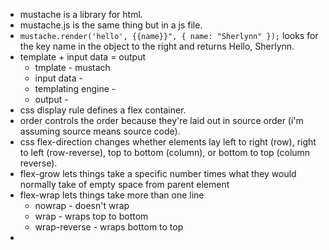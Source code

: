 - mustache is a library for html.
- mustache.js is the same thing but in a js file.
- `mustache.render('hello', {{name}}", { name: "Sherlynn" });` looks for the key name in the object to the right and returns Hello, Sherlynn.
- template + input data = output
  - tmplate - mustach
  - input data - 
  - templating engine - 
  - output -
- css display rule defines a flex container.
- order controls the order because they're laid out in source order (i'm assuming source means source code).
- css flex-direction changes whether elements lay left to right (row), right to left (row-reverse), top to bottom (column), or bottom to top (column reverse).
- flex-grow lets things take a specific number times what they would normally take of empty space from parent element
- flex-wrap lets things take more than one line
  - nowrap - doesn't wrap
  - wrap - wraps top to bottom
  - wrap-reverse - wraps bottom to top
- 